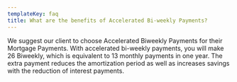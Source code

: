 ```yaml
---
templateKey: faq
title: What are the benefits of Accelerated Bi-weekly Payments?
---
```

We suggest our client to choose Accelerated Biweekly Payments for their Mortgage Payments. With accelerated bi-weekly payments, you will make 26 Biweekly, which is equivalent to 13 monthly payments in one year. The extra payment reduces the amortization period as well as increases savings with the reduction of interest payments.